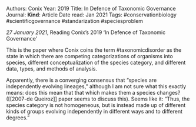 Authors: Conix
Year: 2019
Title: In Defence of Taxonomic Governance
Journal: 
**Kind**: Article
Date read: Jan 2021
Tags: #conservationbiology #scientificgovernance #standarization #speciesproblem



_27 January 2021_, Reading Conix’s 2019 ‘In Defence of Taxonomic Governance’

This is the paper where Conix coins the term #taxonomicdisorder as the state in which there are competing categorizations of organisms into species, different conceptualization of the species category, and different data, types, and methods of analysis.

Apparently, there is a converging consensus that “species are independently evolving lineages,” although I am not sure what this exactly means: does this mean that that which makes them a species changes? ([[2007-de Queiroz]] paper seems to discuss this). Seems like it: “Thus, the species category is not homogeneous, but is instead made up of different kinds of groups evolving independently in different ways and to different degrees.”

